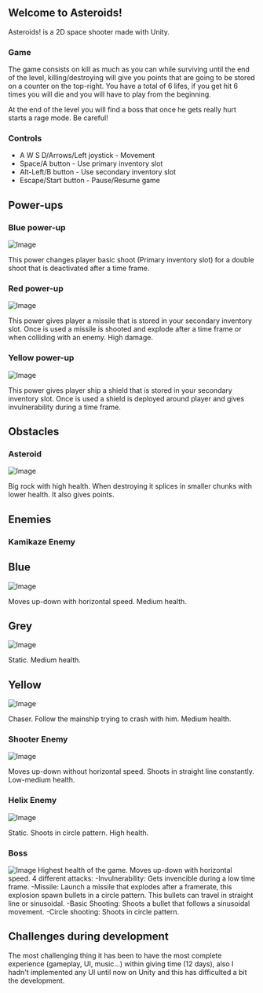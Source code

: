 ## Welcome to Asteroids!

Asteroids! is a 2D space shooter made with Unity.

### Game

The game consists on kill as much as you can while surviving until the end of the level, killing/destroying will give you points that are going to be stored on a counter on the top-right. You have a total of 6 lifes, if you get hit 6 times you will die and you will have to play from the beginning.

At the end of the level you will find a boss that once he gets really hurt starts a rage mode. Be careful!

### Controls

 * A W S D/Arrows/Left joystick - Movement
 * Space/A button - Use primary inventory slot
 * Alt-Left/B button - Use secondary inventory slot
 * Escape/Start button - Pause/Resume game

## Power-ups
### Blue power-up
![Image](https://i.imgur.com/L0QSQSB.png)

This power changes player basic shoot (Primary inventory slot) for a double shoot that is deactivated after a time frame.

### Red power-up
![Image](https://i.imgur.com/2oPBozC.png)

This power gives player a missile that is stored in your secondary inventory slot. Once is used a missile is shooted and explode after a time frame or when colliding with an enemy. High damage.

### Yellow power-up
![Image](https://i.imgur.com/LI7ya2M.png)

This power gives player ship a shield that is stored in your secondary inventory slot. Once is used a shield is deployed around player and gives invulnerability during a time frame.

## Obstacles
### Asteroid
![Image](https://i.imgur.com/ouwrP8L.png)

Big rock with high health. When destroying it splices in smaller chunks with lower health. It also gives points.

## Enemies
### Kamikaze Enemy
## Blue
![Image](https://i.imgur.com/txBBSFf.png)

Moves up-down with horizontal speed. Medium health.

## Grey
![Image](https://i.imgur.com/hJ9rUEz.png)

Static. Medium health.

## Yellow
![Image](https://i.imgur.com/QsaEfPX.png)

Chaser. Follow the mainship trying to crash with him. Medium health.

### Shooter Enemy
![Image](https://i.imgur.com/rvf3837.png)

Moves up-down without horizontal speed. Shoots in straight line constantly. Low-medium health.

### Helix Enemy
![Image](https://i.imgur.com/UwEPFjV.png)

Static. Shoots in circle pattern. High health.

### Boss
![Image](https://i.imgur.com/adTJiN7.png)
Highest health of the game. Moves up-down with horizontal speed. 4 different attacks:
-Invulnerability: Gets invencible during a low time frame.
-Missile: Launch a missile that explodes after a framerate, this explosion spawn bullets in a circle pattern. This bullets can travel in straight line or sinusoidal.
-Basic Shooting: Shoots a bullet that follows a sinusoidal movement.
-Circle shooting: Shoots in circle pattern.

## Challenges during development
The most challenging thing it has been to have the most complete experience (gameplay, UI, music...) within giving time (12 days), also I hadn't implemented any UI until now on Unity and this has difficulted a bit the development.


